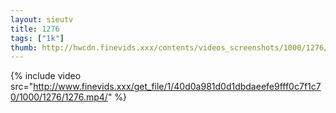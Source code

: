 ```yaml
--- 
layout: sieutv
title: 1276
tags: ["1k"]
thumb: http://hwcdn.finevids.xxx/contents/videos_screenshots/1000/1276/preview.mp4.jpg
---
```

{% include video src="http://www.finevids.xxx/get_file/1/40d0a981d0d1dbdaeefe9fff0c7f1c70/1000/1276/1276.mp4/" %} 
